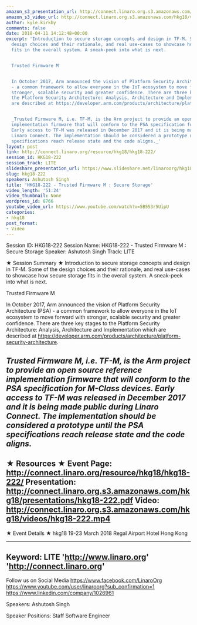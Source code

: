 ```yaml
---
amazon_s3_presentation_url: http://connect.linaro.org.s3.amazonaws.com/hkg18/presentations/hkg18-222.pdf
amazon_s3_video_url: http://connect.linaro.org.s3.amazonaws.com/hkg18/videos/hkg18-222.mp4
author: kyle.kirkby
comments: false
date: 2018-04-11 14:12:48+00:00
excerpt: 'Introduction to secure storage concepts and design in TF-M. Some of the
  design choices and their rationale, and real use-cases to showcase how secure storage
  fits in the overall system. A sneak-peek into what is next.


  Trusted Firmware M


  In October 2017, Arm announced the vision of Platform Security Architecture (PSA)
  - a common framework to allow everyone in the IoT ecosystem to move forward with
  stronger, scalable security and greater confidence. There are three key stages to
  the Platform Security Architecture: Analysis, Architecture and Implementation which
  are described at https://developer.arm.com/products/architecture/platform-security-architecture.


  _Trusted Firmware M, i.e. TF-M, is the Arm project to provide an open source reference
  implementation firmware that will conform to the PSA specification for M-Class devices.
  Early access to TF-M was released in December 2017 and it is being made public during
  Linaro Connect. The implementation should be considered a prototype until the PSA
  specifications reach release state and the code aligns._'
layout: post
link: http://connect.linaro.org/resource/hkg18/hkg18-222/
session_id: HKG18-222
session_track: LITE
slideshare_presentation_url: https://www.slideshare.net/linaroorg/hkg18222-trusted-firmware-m-secure-storage
slug: hkg18-222
speakers: Ashutosh Singh
title: 'HKG18-222 - Trusted Firmware M : Secure Storage'
video_length: '51:24'
video_thumbnail: None
wordpress_id: 8766
youtube_video_url: https://www.youtube.com/watch?v=5B553r5UipU
categories:
- hkg18
post_format:
- Video
---
```


Session ID: HKG18-222
Session Name: HKG18-222 - Trusted Firmware M : Secure Storage
Speaker: Ashutosh Singh
Track: LITE


★ Session Summary ★
Introduction to secure storage concepts and design in TF-M. Some of the design choices and their rationale, and real use-cases to showcase how secure storage fits in the overall system. A sneak-peek into what is next.

Trusted Firmware M

In October 2017, Arm announced the vision of Platform Security Architecture (PSA) - a common framework to allow everyone in the IoT ecosystem to move forward with stronger, scalable security and greater confidence. There are three key stages to the Platform Security Architecture: Analysis, Architecture and Implementation which are described at https://developer.arm.com/products/architecture/platform-security-architecture.

_Trusted Firmware M, i.e. TF-M, is the Arm project to provide an open source reference implementation firmware that will conform to the PSA specification for M-Class devices. Early access to TF-M was released in December 2017 and it is being made public during Linaro Connect. The implementation should be considered a prototype until the PSA specifications reach release state and the code aligns._
---------------------------------------------------
★ Resources ★
Event Page: http://connect.linaro.org/resource/hkg18/hkg18-222/
Presentation: http://connect.linaro.org.s3.amazonaws.com/hkg18/presentations/hkg18-222.pdf
Video: http://connect.linaro.org.s3.amazonaws.com/hkg18/videos/hkg18-222.mp4
 ---------------------------------------------------
★ Event Details ★
hkg18
19-23 March 2018 
Regal Airport Hotel Hong Kong

---------------------------------------------------
Keyword: LITE
'http://www.linaro.org'
'http://connect.linaro.org'
---------------------------------------------------
Follow us on Social Media
https://www.facebook.com/LinaroOrg
https://www.youtube.com/user/linaroorg?sub_confirmation=1
https://www.linkedin.com/company/1026961

Speakers: Ashutosh Singh

Speaker Positions: Staff Software Engineer


